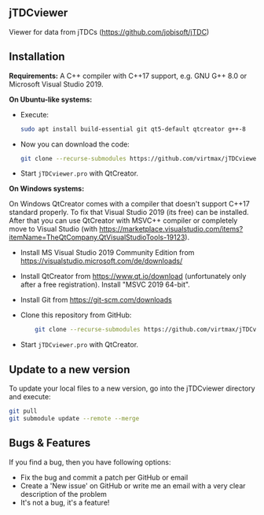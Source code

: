 ## jTDCviewer

Viewer for data from jTDCs (https://github.com/jobisoft/jTDC)

## Installation

**Requirements:**
A C++ compiler with C++17 support, e.g. GNU G++ 8.0 or Microsoft Visual Studio 2019.

**On Ubuntu-like systems:**

* Execute:

    ```bash
    sudo apt install build-essential git qt5-default qtcreator g++-8
    ```

* Now you can download the code:                           

    ```bash
    git clone --recurse-submodules https://github.com/virtmax/jTDCviewer
    ```

* Start ```jTDCviewer.pro``` with QtCreator.

**On Windows systems:**

On Windows QtCreator comes with a compiler that doesn't support C++17 standard properly.
To fix that Visual Studio 2019 (its free) can be installed. After that you can use QtCreator with MSVC++ compiler or completely move to Visual Studio (with https://marketplace.visualstudio.com/items?itemName=TheQtCompany.QtVisualStudioTools-19123).

* Install MS Visual Studio 2019 Community Edition from https://visualstudio.microsoft.com/de/downloads/
* Install QtCreator from https://www.qt.io/download (unfortunately only after a free registration). 
Install "MSVC 2019 64-bit". 

* Install Git from https://git-scm.com/downloads

* Clone this repository from GitHub:

    ```bash
        git clone --recurse-submodules https://github.com/virtmax/jTDCviewer
    ```

* Start ```jTDCviewer.pro``` with QtCreator.

## Update to a new version

To update your local files to a new version, go into the jTDCviewer directory and execute:

```bash
git pull
git submodule update --remote --merge
```

## Bugs & Features

If you find a bug, then you have following options:

* Fix the bug and commit a patch per GitHub or email 
* Create a 'New issue' on GitHub or write me an email with a very clear description of the problem
* It's not a bug, it's a feature!
